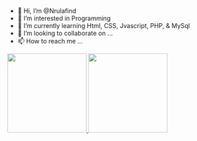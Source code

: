 - 👋 Hi, I’m @Nrulafind
- 👀 I’m interested in Programming
- 🌱 I’m currently learning Html, CSS, Jvascript, PHP, & MySql
- 💞️ I’m looking to collaborate on ...
- 📫 How to reach me ...

<!---
Nrulafind/Nrulafind is a ✨ special ✨ repository because its `README.md` (this file) appears on your GitHub profile.
You can click the Preview link to take a look at your changes.
--->

<p align="left">
<a href="https://github.com/Nrulafind">
  <img height="180em" src="https://github-readme-stats-eight-theta.vercel.app/api?username=Nrulafind&show_icons=true&theme=algolia&include_all_commits=true&count_private=true"/>
  <img height="180em" src="https://github-readme-stats-eight-theta.vercel.app/api/top-langs/?username=Nrulafind&layout=compact&langs_count=8&theme=algolia"/>
</a>
</p>

